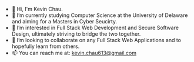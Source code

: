 - 👋 Hi, I'm Kevin Chau.
- 🌱 I’m currently studying Computer Science at the University of Delaware and aiming for a Masters in Cyber Seucirty.
- 🔭 I’m interested in Full Stack Web Development and Secure Software Design, ultimately striving to bridge the two together.
- 👯 I’m looking to collaborate on any Full Stack Web Applications and to hopefully learn from others.
- 📫 You can reach  me at: kevin.chau613@gmail.com

<!--
**thekevinchau/thekevinchau** is a ✨ _special_ ✨ repository because its `README.md` (this file) appears on your GitHub profile.

Here are some ideas to get you started:
- 🔭 I’m currently working on ...
- 🌱 I’m currently learning ...
- 👯 I’m looking to collaborate on ...
- 🤔 I’m looking for help with ...
- 💬 Ask me about ...
- 📫 How to reach me: ...
- 😄 Pronouns: ...
- ⚡ Fun fact: ...
-->
